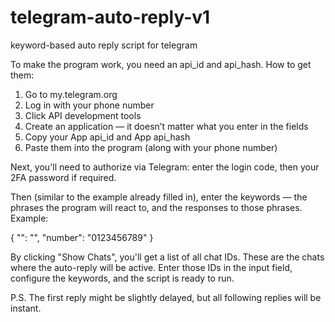 # telegram-auto-reply-v1
keyword-based auto reply script for telegram


To make the program work, you need an api_id and api_hash.
How to get them:

1. Go to my.telegram.org
2. Log in with your phone number
3. Click API development tools
4. Create an application — it doesn’t matter what you enter in the fields
5. Copy your App api_id and App api_hash
6. Paste them into the program (along with your phone number)

Next, you'll need to authorize via Telegram: enter the login code, then your 2FA password if required.

Then (similar to the example already filled in), enter the keywords — the phrases the program will react to, and the responses to those phrases.
Example:

{
	"<trigger phrase>": "<response>",
	"number": "0123456789"
}

By clicking "Show Chats", you'll get a list of all chat IDs. These are the chats where the auto-reply will be active.
Enter those IDs in the input field, configure the keywords, and the script is ready to run.

P.S. The first reply might be slightly delayed, but all following replies will be instant.
